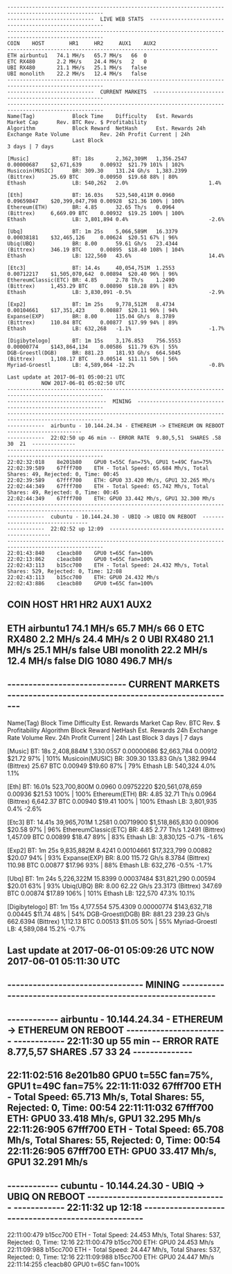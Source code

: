 ```

-----------------------------------------------------------------------------------------------------
----------------------------  LIVE WEB STATS  -------------------------------------------------------
-----------------------------------------------------------------------------------------------------
COIN	HOST		HR1		HR2		AUX1	AUX2
--------------------------------------------------------------------
ETH	airbuntu1	74.1 MH/s	65.7 MH/s	66	0
ETC	RX480		2.2 MH/s	24.4 MH/s	2	0
UBI	RX480		21.1 MH/s	25.1 MH/s	false
UBI	monolith	22.2 MH/s	12.4 MH/s	false
-----------------------------------------------------------------------------------------------------
----------------------------  CURRENT MARKETS  ------------------------------------------------------
-----------------------------------------------------------------------------------------------------
Name(Tag)            Block Time    Difficulty   Est. Rewards                   Market Cap      Rev. BTC Rev. $ Profitability
Algorithm            Block Reward  NetHash      Est. Rewards 24h Exchange Rate Volume          Rev. 24h Profit Current | 24h
                     Last Block                                                                                3 days | 7 days

[Music]              BT: 18s       2,362,309M   1,356.2547       0.00000687    $2,671,639      0.00932  $21.79 101% | 102%
Musicoin(MUSIC)      BR: 309.30    131.24 Gh/s  1,383.2399       (Bittrex)     25.69 BTC       0.00950  $19.68 88% | 80%
Ethash               LB: 540,262   2.0%                          1.4%

[Eth]                BT: 16.03s    523,540,411M 0.0960           0.09659847    $20,399,047,798 0.00928  $21.36 100% | 100%
Ethereum(ETH)        BR: 4.85      32.65 Th/s   0.0964           (Bittrex)     6,669.09 BTC    0.00932  $19.25 100% | 100%
Ethash               LB: 3,801,894 0.4%                          -2.6%

[Ubq]                BT: 1m 25s    5,066,589M   16.3379          0.00038181    $32,465,126     0.00624  $20.51 67% | 96%
Ubiq(UBQ)            BR: 8.00      59.61 Gh/s   23.4344          (Bittrex)     346.19 BTC      0.00895  $18.40 108% | 104%
Ethash               LB: 122,560   43.6%                         14.4%

[Etc3]               BT: 14.4s     40,054,751M  1.2553           0.00712217    $1,505,070,642  0.00894  $20.40 96% | 96%
EthereumClassic(ETC) BR: 4.85      2.78 Th/s    1.2490           (Bittrex)     1,453.29 BTC    0.00890  $18.28 89% | 83%
Ethash               LB: 3,830,091 -0.5%                         -2.9%

[Exp2]               BT: 1m 25s    9,778,512M   8.4734           0.00104661    $17,351,423     0.00887  $20.11 96% | 94%
Expanse(EXP)         BR: 8.00      115.04 Gh/s  8.3789           (Bittrex)     110.84 BTC      0.00877  $17.99 94% | 89%
Ethash               LB: 632,268   -1.1%                         -1.7%

[Digibytelogo]       BT: 1m 15s    3,176.853    756.5553         0.00000774    $143,864,134    0.00586  $11.79 63% | 55%
DGB-Groestl(DGB)     BR: 881.23    181.93 Gh/s  664.5045         (Bittrex)     1,108.17 BTC    0.00514  $11.11 50% | 56%
Myriad-Groestl       LB: 4,589,064 -12.2%                        -0.8%

Last update at 2017-06-01 05:00:21 UTC
           NOW 2017-06-01 05:02:50 UTC
-----------------------------------------------------------------------------------------------------
--------------------------------  MINING  -----------------------------------------------------------
-----------------------------------------------------------------------------------------------------
------------  airbuntu - 10.144.24.34 - ETHEREUM -> ETHEREUM ON REBOOT  ------------------------
------------  22:02:50 up 46 min -- ERROR RATE  9.80,5,51  SHARES .58	30	21  --------------
-----------------------------------------------------------------------------------------------------
22:02:32:018	8e201b80	GPU0 t=55C fan=75%, GPU1 t=49C fan=75%
22:02:39:589	67fff700	ETH - Total Speed: 65.684 Mh/s, Total Shares: 49, Rejected: 0, Time: 00:45
22:02:39:589	67fff700	ETH: GPU0 33.420 Mh/s, GPU1 32.265 Mh/s
22:02:44:349	67fff700	ETH - Total Speed: 65.742 Mh/s, Total Shares: 49, Rejected: 0, Time: 00:45
22:02:44:349	67fff700	ETH: GPU0 33.442 Mh/s, GPU1 32.300 Mh/s
-----------------------------------------------------------------------------------------------------
------------  cubuntu - 10.144.24.30 - UBIQ -> UBIQ ON REBOOT  ---------------------------------
------------  22:02:52 up 12:09  ---------------------------------------------------
-----------------------------------------------------------------------------------------------------
22:01:43:840	c1eacb80	GPU0 t=65C fan=100%
22:02:13:862	c1eacb80	GPU0 t=65C fan=100%
22:02:43:113	b15cc700	ETH - Total Speed: 24.432 Mh/s, Total Shares: 529, Rejected: 0, Time: 12:08
22:02:43:113	b15cc700	ETH: GPU0 24.432 Mh/s
22:02:43:886	c1eacb80	GPU0 t=65C fan=100%

```
COIN	HOST		HR1		HR2		AUX1	AUX2
--------------------------------------------------------------------
ETH	airbuntu1	74.1 MH/s	65.7 MH/s	66	0
ETC	RX480		2.2 MH/s	24.4 MH/s	2	0
UBI	RX480		21.1 MH/s	25.1 MH/s	false
UBI	monolith	22.2 MH/s	12.4 MH/s	false
DIG	1080		496.7 MH/s
-----------------------------------------------------------------------------------------------------
----------------------------  CURRENT MARKETS  ------------------------------------------------------
-----------------------------------------------------------------------------------------------------
Name(Tag)            Block Time    Difficulty   Est. Rewards                   Market Cap      Rev. BTC Rev. $ Profitability
Algorithm            Block Reward  NetHash      Est. Rewards 24h Exchange Rate Volume          Rev. 24h Profit Current | 24h
                     Last Block                                                                                3 days | 7 days

[Music]              BT: 18s       2,408,884M   1,330.0557       0.00000686    $2,663,784      0.00912  $21.72 97% | 101%
Musicoin(MUSIC)      BR: 309.30    133.83 Gh/s  1,382.9944       (Bittrex)     25.67 BTC       0.00949  $19.60 87% | 79%
Ethash               LB: 540,324   4.0%                          1.1%

[Eth]                BT: 16.01s    523,700,800M 0.0960           0.09752220    $20,561,078,659 0.00936  $21.53 100% | 100%
Ethereum(ETH)        BR: 4.85      32.71 Th/s   0.0964           (Bittrex)     6,642.37 BTC    0.00940  $19.41 100% | 100%
Ethash               LB: 3,801,935 0.4%                          -2.6%

[Etc3]               BT: 14.41s    39,965,701M  1.2581           0.00719900    $1,518,865,830  0.00906  $20.58 97% | 96%
EthereumClassic(ETC) BR: 4.85      2.77 Th/s    1.2491           (Bittrex)     1,457.09 BTC    0.00899  $18.47 89% | 83%
Ethash               LB: 3,830,125 -0.7%                         -1.6%

[Exp2]               BT: 1m 25s    9,835,882M   8.4241           0.00104661    $17,323,799     0.00882  $20.07 94% | 93%
Expanse(EXP)         BR: 8.00      115.72 Gh/s  8.3784           (Bittrex)     110.98 BTC      0.00877  $17.96 93% | 88%
Ethash               LB: 632,276   -0.5%                         -1.7%

[Ubq]                BT: 1m 24s    5,226,322M   15.8399          0.00037484    $31,821,290     0.00594  $20.01 63% | 93%
Ubiq(UBQ)            BR: 8.00      62.22 Gh/s   23.3173          (Bittrex)     347.69 BTC      0.00874  $17.89 106% | 101%
Ethash               LB: 122,570   47.3%                         10.1%

[Digibytelogo]       BT: 1m 15s    4,177.554    575.4309         0.00000774    $143,632,718    0.00445  $11.74 48% | 54%
DGB-Groestl(DGB)     BR: 881.23    239.23 Gh/s  662.6394         (Bittrex)     1,112.13 BTC    0.00513  $11.05 50% | 55%
Myriad-Groestl       LB: 4,589,084 15.2%                         -0.7%

Last update at 2017-06-01 05:09:26 UTC
           NOW 2017-06-01 05:11:30 UTC
-----------------------------------------------------------------------------------------------------
--------------------------------  MINING  -----------------------------------------------------------
-----------------------------------------------------------------------------------------------------
------------  airbuntu - 10.144.24.34 - ETHEREUM -> ETHEREUM ON REBOOT  ------------------------
------------  22:11:30 up 55 min -- ERROR RATE  8.77,5,57  SHARES .57	33	24  --------------
-----------------------------------------------------------------------------------------------------
22:11:02:516	8e201b80	GPU0 t=55C fan=75%, GPU1 t=49C fan=75%
22:11:11:032	67fff700	ETH - Total Speed: 65.713 Mh/s, Total Shares: 55, Rejected: 0, Time: 00:54
22:11:11:032	67fff700	ETH: GPU0 33.418 Mh/s, GPU1 32.295 Mh/s
22:11:26:905	67fff700	ETH - Total Speed: 65.708 Mh/s, Total Shares: 55, Rejected: 0, Time: 00:54
22:11:26:905	67fff700	ETH: GPU0 33.417 Mh/s, GPU1 32.291 Mh/s
-----------------------------------------------------------------------------------------------------
------------  cubuntu - 10.144.24.30 - UBIQ -> UBIQ ON REBOOT  ---------------------------------
------------  22:11:32 up 12:18  ---------------------------------------------------
-----------------------------------------------------------------------------------------------------
22:11:00:479	b15cc700	ETH - Total Speed: 24.453 Mh/s, Total Shares: 537, Rejected: 0, Time: 12:16
22:11:00:479	b15cc700	ETH: GPU0 24.453 Mh/s
22:11:09:988	b15cc700	ETH - Total Speed: 24.447 Mh/s, Total Shares: 537, Rejected: 0, Time: 12:16
22:11:09:988	b15cc700	ETH: GPU0 24.447 Mh/s
22:11:14:255	c1eacb80	GPU0 t=65C fan=100%

```
